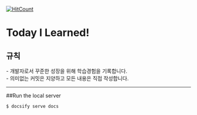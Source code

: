 
[![HitCount](http://hits.dwyl.io/junwoo45/TIL.svg)](http://hits.dwyl.io/junwoo45/TIL)


<h1>Today I Learned!</h1>




<h2>규칙</h2>
- 개발자로서 꾸준한 성장을 위해 학습경험을 기록합니다.<br>
- 의미없는 커밋은 지양하고 모든 내용은 직접 작성합니다.

<hr>

##Run the local server

```
$ docsify serve docs
```



